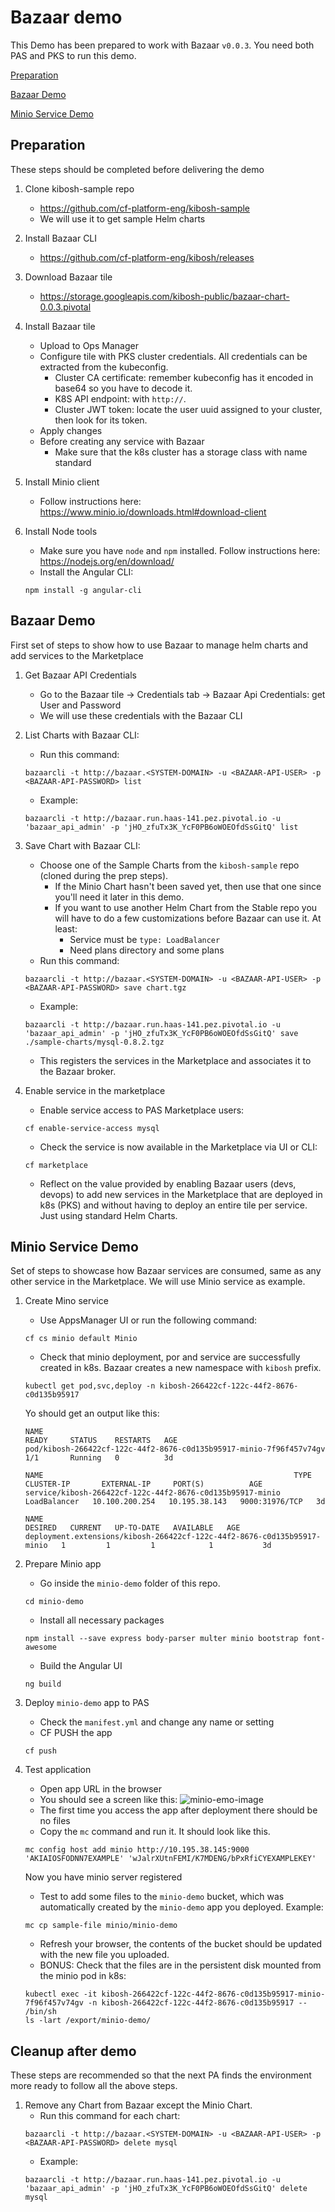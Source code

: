 # Bazaar demo
This Demo has been prepared to work with Bazaar `v0.0.3`.
You need both PAS and PKS to run this demo.

[Preparation](##Preparation)

[Bazaar Demo](##Bazaar-Demo)

[Minio Service Demo](##Minio-Service-Demo)

## Preparation
These steps should be completed before delivering the demo

1. Clone kibosh-sample repo
    - https://github.com/cf-platform-eng/kibosh-sample
    - We will use it to get sample Helm charts

1. Install Bazaar CLI
    - https://github.com/cf-platform-eng/kibosh/releases

1. Download Bazaar tile
    - https://storage.googleapis.com/kibosh-public/bazaar-chart-0.0.3.pivotal

1. Install Bazaar tile
    - Upload to Ops Manager
    - Configure tile with PKS cluster credentials. All credentials can be extracted from the kubeconfig.
      - Cluster CA certificate: remember kubeconfig has it encoded in base64 so you have to decode it.
      - K8S API endpoint: with `http://`.
      - Cluster JWT token: locate the user uuid assigned to your cluster, then look for its token.
    - Apply changes
    - Before creating any service with Bazaar
      - Make sure that the k8s cluster has a storage class with name standard

1. Install Minio client
    - Follow instructions here: https://www.minio.io/downloads.html#download-client

1. Install Node tools
    - Make sure you have `node` and `npm` installed. Follow instructions here: https://nodejs.org/en/download/
    - Install the Angular CLI:
    ```
    npm install -g angular-cli
    ```

## Bazaar Demo
First set of steps to show how to use Bazaar to manage helm charts and add services to the Marketplace

1. Get Bazaar API Credentials
    - Go to the Bazaar tile -> Credentials tab -> Bazaar Api Credentials: get User and Password
    - We will use these credentials with the Bazaar CLI

1. List Charts with Bazaar CLI:
    - Run this command:
    ```
    bazaarcli -t http://bazaar.<SYSTEM-DOMAIN> -u <BAZAAR-API-USER> -p <BAZAAR-API-PASSWORD> list
    ```

    - Example:
    ```
    bazaarcli -t http://bazaar.run.haas-141.pez.pivotal.io -u 'bazaar_api_admin' -p 'jHO_zfuTx3K_YcF0PB6oWOEOfdSsGitQ' list
    ```

1. Save Chart with Bazaar CLI:
    - Choose one of the Sample Charts from the `kibosh-sample` repo (cloned during the prep steps).
      - If the Minio Chart hasn't been saved yet, then use that one since you'll need it later in this demo.
      - If you want to use another Helm Chart from the Stable repo you will have to do a few customizations before Bazaar can use it. At least:
        - Service must be `type: LoadBalancer`
        - Need plans directory and some plans
    - Run this command:
    ```
    bazaarcli -t http://bazaar.<SYSTEM-DOMAIN> -u <BAZAAR-API-USER> -p <BAZAAR-API-PASSWORD> save chart.tgz
    ```
    - Example:
    ```
    bazaarcli -t http://bazaar.run.haas-141.pez.pivotal.io -u 'bazaar_api_admin' -p 'jHO_zfuTx3K_YcF0PB6oWOEOfdSsGitQ' save ./sample-charts/mysql-0.8.2.tgz
    ```
    - This registers the services in the Marketplace and associates it to the Bazaar broker.

1. Enable service in the marketplace
    - Enable service access to PAS Marketplace users:
    ```
    cf enable-service-access mysql
    ```
    - Check the service is now available in the Marketplace via UI or CLI:
    ```
    cf marketplace
    ```
    - Reflect on the value provided by enabling Bazaar users (devs, devops) to add new services in the Marketplace that are deployed in k8s (PKS) and without having to deploy an entire tile per service. Just using standard Helm Charts.

## Minio Service Demo
Set of steps to showcase how Bazaar services are consumed, same as any other service in the Marketplace. We will use Minio service as example.

1. Create Mino service
    - Use AppsManager UI or run the following command:
    ```
    cf cs minio default Minio
    ```
    - Check that minio deployment, por and service are successfully created in k8s. Bazaar creates a new namespace with `kibosh` prefix.
    ```
    kubectl get pod,svc,deploy -n kibosh-266422cf-122c-44f2-8676-c0d135b95917
    ```
    Yo should get an output like this:
    ```
    NAME                                                                  READY     STATUS    RESTARTS   AGE
    pod/kibosh-266422cf-122c-44f2-8676-c0d135b95917-minio-7f96f457v74gv   1/1       Running   0          3d

    NAME                                                        TYPE           CLUSTER-IP       EXTERNAL-IP     PORT(S)          AGE
    service/kibosh-266422cf-122c-44f2-8676-c0d135b95917-minio   LoadBalancer   10.100.200.254   10.195.38.143   9000:31976/TCP   3d

    NAME                                                                      DESIRED   CURRENT   UP-TO-DATE   AVAILABLE   AGE
    deployment.extensions/kibosh-266422cf-122c-44f2-8676-c0d135b95917-minio   1         1         1            1           3d
    ```

1. Prepare Minio app
    - Go inside the `minio-demo` folder of this repo.
    ```
    cd minio-demo
    ```
    - Install all necessary packages
    ```
    npm install --save express body-parser multer minio bootstrap font-awesome
    ```
    - Build the Angular UI
    ```
    ng build
    ```

1. Deploy `minio-demo` app to PAS
    - Check the `manifest.yml` and change any name or setting
    - CF PUSH the app
    ```
    cf push
    ```

1. Test application
    - Open app URL in the browser
    - You should see a screen like this:
    ![minio-emo-image](./images/minio-demo.png)
    - The first time you access the app after deployment there should be no files
    - Copy the `mc` command and run it. It should look like this.
    ```
    mc config host add minio http://10.195.38.145:9000 'AKIAIOSFODNN7EXAMPLE' 'wJalrXUtnFEMI/K7MDENG/bPxRfiCYEXAMPLEKEY'
    ```
    Now you have minio server registered
    - Test to add some files to the `minio-demo` bucket, which was automatically created by the `minio-demo` app you deployed. Example:
    ```
    mc cp sample-file minio/minio-demo
    ```
    - Refresh your browser, the contents of the bucket should be updated with the new file you uploaded.
    - BONUS: Check that the files are in the persistent disk mounted from the minio pod in k8s:
    ```
    kubectl exec -it kibosh-266422cf-122c-44f2-8676-c0d135b95917-minio-7f96f457v74gv -n kibosh-266422cf-122c-44f2-8676-c0d135b95917 -- /bin/sh
    ls -lart /export/minio-demo/
    ```

## Cleanup after demo
These steps are recommended so that the next PA finds the environment more ready to follow all the above steps.

1. Remove any Chart from Bazaar except the Minio Chart.
    - Run this command for each chart:
    ```
    bazaarcli -t http://bazaar.<SYSTEM-DOMAIN> -u <BAZAAR-API-USER> -p <BAZAAR-API-PASSWORD> delete mysql
    ```
    - Example:
    ```
    bazaarcli -t http://bazaar.run.haas-141.pez.pivotal.io -u 'bazaar_api_admin' -p 'jHO_zfuTx3K_YcF0PB6oWOEOfdSsGitQ' delete mysql
    ```
